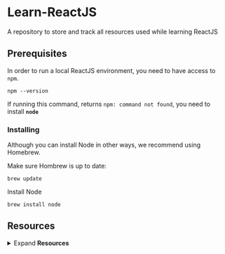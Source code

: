 # Learn-ReactJS
A repository to store and track all resources used while learning ReactJS

## Prerequisites

In order to run a local ReactJS environment, you need to have access to `npm`.

```
npm --version
```

If running this command, returns `npm: command not found`, you need to install **`node`**

### Installing

Although you can install Node in other ways, we recommend using Homebrew.

Make sure Hombrew is up to date:

```
brew update
```

Install Node

```
brew install node
```



## Resources
<details><summary>Expand <b>Resources</b></summary>
<p>

**ReactJS Official Tutorial: Intro to React**

This tutorial doesn’t assume any existing React knowledge: https://reactjs.org/tutorial/tutorial.html


</p>
</details>
